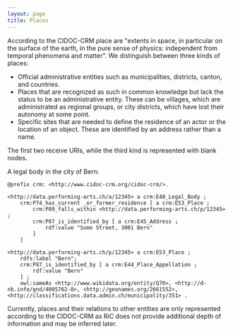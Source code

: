 ```yaml
---
layout: page
title: Places
---
```


According to the CIDOC-CRM place are "extents in space, in particular on the surface of the earth, in the pure sense of physics: independent from temporal phenomena and matter". We distinguish between three kinds of places:

* Official administrative entities such as municipalities, districts, canton, and countries.
* Places that are recognized as such in common knowledge but lack the status to be an administrative entity. These can be villages, which are administrated as regional groups, or city districts, which have lost their autonomy at some point.
* Specific sites that are needed to define the residence of an actor or the location of an object. These are identified by an address rather than a name.

The first two receive URIs, while the third kind is represented with blank nodes.

A legal body in the city of Bern:

```ttl
@prefix crm: <http://www.cidoc-crm.org/cidoc-crm/>.

<http://data.performing-arts.ch/a/12345> a crm:E40_Legal_Body ;
	crm:P74_has_current _or_former_residence [ a crm:E53_Place ;
		crm:P89_falls_within <http://data.performing-arts.ch/p/12345> ;
		crm:P87_is_identified_by [ a crm:E45_Address ;
			rdf:value "Some Street, 3001 Bern"
		]
	]

<http://data.performing-arts.ch/p/12345> a crm:E53_Place ;
	rdfs:label "Bern";
	crm:P87_is_identified_by [ a crm:E44_Place_Appellation ;
		rdf:value "Bern"
	] ;
	owl:sameAs <http://www.wikidata.org/entity/Q70>, <http://d-nb.info/gnd/4005762-8>, <http://geonames.org/2661552>, <http://classifications.data.admin.ch/municipality/351> .
```

<!-- TODO: add geo data -->

<!-- TODO: Should the address be machine readable? -->

Currently, places and their relations to other entities are only represented according to the CIDOC-CRM as RiC does not provide additional depth of information and may be inferred later.